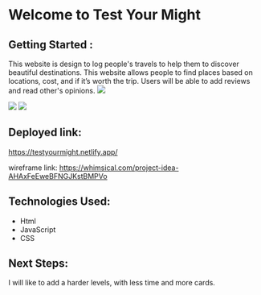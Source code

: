 # Welcome to Test Your Might #

## Getting Started : ##
This website is design to log people's travels to help them to discover beautiful destinations. This website allows people to find places based on locations, cost, and if it’s worth the trip. Users will be able to add reviews and read other's opinions.
<img src= "https://user-images.githubusercontent.com/90650175/141409237-58b7c8fa-8817-44ae-8c7e-fb26f65db882.png">

<img src= "https://user-images.githubusercontent.com/90650175/141409361-8e8e71c0-93f8-4a54-8dc1-ce91e60b0e8a.png">

<img src= "https://user-images.githubusercontent.com/90650175/138370074-aa28be26-4400-4b60-9c17-552bd9b096a7.png">

## Deployed link: ## 
https://testyourmight.netlify.app/

wireframe link:
https://whimsical.com/project-idea-AHAxFeEweBFNGJKstBMPVo

## Technologies Used: ##
* Html
* JavaScript 
* CSS

## Next Steps: ##
I will like to add a harder levels, with less time and more cards.



